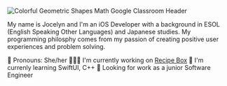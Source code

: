![Colorful Geometric Shapes Math Google Classroom Header](https://user-images.githubusercontent.com/52185677/117301505-b3104b80-ae48-11eb-890e-30639c13e7a8.png)

My name is Jocelyn and I'm an iOS Developer with a background in ESOL (English Speaking Other Languages) and Japanese studies.
My programming philosphy comes from my passion of creating positive user experiences and problem solving.

🙂 Pronouns: She/her
👩🏾‍💻 I'm currently working on [Recipe Box](https://github.com/jocelyn-boyd/Recipe-Box)
🌱 I'm currenly learning SwiftUI, C++
🏢 Looking for work as a junior Software Engineer
